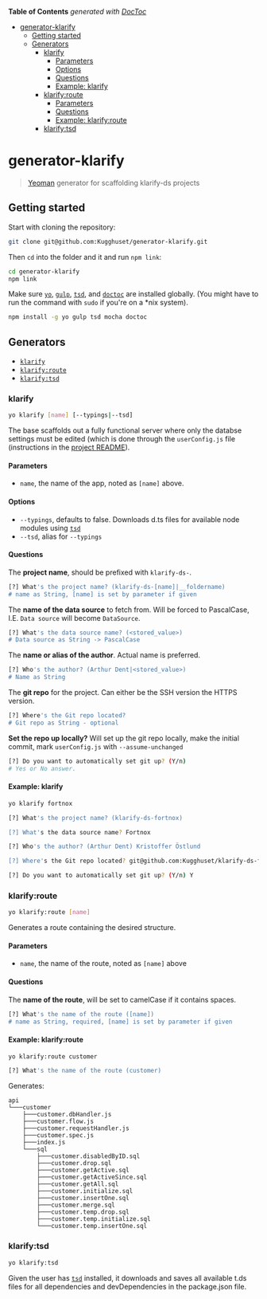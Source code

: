<!-- START doctoc generated TOC please keep comment here to allow auto update -->
<!-- DON'T EDIT THIS SECTION, INSTEAD RE-RUN doctoc TO UPDATE -->
**Table of Contents**  *generated with [DocToc](https://github.com/thlorenz/doctoc)*

- [generator-klarify](#generator-klarify)
  - [Getting started](#getting-started)
  - [Generators](#generators)
    - [klarify](#klarify)
      - [Parameters](#parameters)
      - [Options](#options)
      - [Questions](#questions)
      - [Example: klarify](#example-klarify)
    - [klarify:route](#klarifyroute)
      - [Parameters](#parameters-1)
      - [Questions](#questions-1)
      - [Example: klarify:route](#example-klarifyroute)
    - [klarify:tsd](#klarifytsd)

<!-- END doctoc generated TOC please keep comment here to allow auto update -->

# generator-klarify

> [Yeoman](http://yeoman.io/) generator for scaffolding klarify-ds projects

## Getting started

Start with cloning the repository:

```bash
git clone git@github.com:Kugghuset/generator-klarify.git
```

Then `cd` into the folder and it and run `npm link`:

```bash
cd generator-klarify
npm link
```

Make sure [`yo`](http://yeoman.io/), [`gulp`](http://gulpjs.com/),  [`tsd`](http://gulpjs.com/), and [`doctoc`](http://gulpjs.com/) are installed globally. (You might have to run the command with `sudo` if you're on a *nix system).

```bash
npm install -g yo gulp tsd mocha doctoc
```

## Generators

- [`klarify`](#klarify)
- [`klarify:route`](#klarifyroute)
- [`klarify:tsd`](#klarifytsd)

### klarify

```bash
yo klarify [name] [--typings|--tsd]
```

The base scaffolds out a fully functional server where only the databse settings must be edited (which is done through the `userConfig.js` file (instructions in the [project README](https://github.com/Kugghuset/generator-klarify/tree/master/generators/app/templates)).

#### Parameters

- `name`, the name of the app, noted as `[name]` above.

#### Options

- `--typings`, defaults to false. Downloads d.ts files for available node modules using [`tsd`](http://definitelytyped.org/tsd/)
- `--tsd`, alias for `--typings`

#### Questions

The **project name**, should be prefixed with `klarify-ds-`.

```bash
[?] What's the project name? (klarify-ds-[name]|__foldername)
# name as String, [name] is set by parameter if given
```

The **name of the data source** to fetch from. Will be forced to PascalCase, I.E. `Data source` will become `DataSource`.

```bash
[?] What's the data source name? (<stored_value>)
# Data source as String -> PascalCase
```

The **name or alias of the author**. Actual name is preferred.

```bash
[?] Who's the author? (Arthur Dent|<stored_value>)
# Name as String
```

The **git repo** for the project. Can either be the SSH version the HTTPS version.

```bash
[?] Where's the Git repo located?
# Git repo as String - optional
```

**Set the repo up locally?** Will set up the git repo locally, make the initial commit, mark `userConfig.js` with `--assume-unchanged`

```bash
[?] Do you want to automatically set git up? (Y/n)
# Yes or No answer.
```

#### Example: klarify

```bash
yo klarify fortnox

[?] What's the project name? (klarify-ds-fortnox)

[?] What's the data source name? Fortnox

[?] Who's the author? (Arthur Dent) Kristoffer Östlund

[?] Where's the Git repo located? git@github.com:Kugghuset/klarify-ds-fortnox.git

[?] Do you want to automatically set git up? (Y/n) Y
```

### klarify:route

```bash
yo klarify:route [name]
```

Generates a route containing the desired structure.

#### Parameters

- `name`, the name of the route, noted as `[name]` above

#### Questions

The **name of the route**, will be set to camelCase if it contains spaces.

```bash
[?] What's the name of the route ([name])
# name as String, required, [name] is set by parameter if given
```

#### Example: klarify:route

```bash
yo klarify:route customer

[?] What's the name of the route (customer)
```

Generates:

```
api
└───customer
    ├───customer.dbHandler.js
    ├───customer.flow.js
    ├───customer.requestHandler.js
    ├───customer.spec.js
    ├───index.js
    └───sql
        ├───customer.disabledByID.sql
        ├───customer.drop.sql
        ├───customer.getActive.sql
        ├───customer.getActiveSince.sql
        ├───customer.getAll.sql
        ├───customer.initialize.sql
        ├───customer.insertOne.sql
        ├───customer.merge.sql
        ├───customer.temp.drop.sql
        ├───customer.temp.initialize.sql
        └───customer.temp.insertOne.sql
```

### klarify:tsd

```bash
yo klarify:tsd
```

Given the user has [`tsd`](http://gulpjs.com/) installed, it downloads and saves all available t.ds files for all dependencies and devDependencies in the package.json file.

